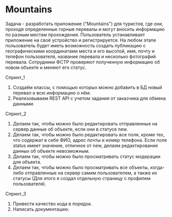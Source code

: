 # Mountains
Задача - разработать приложение ("Mountains") для туристов, где они, проходя определенные горные перевалы и могут вносить информацию по разным местам прохождения. 
Пользователь устанавливает приложение на своё устройство и регистрируется. На любом этапе пользователь будет иметь возможность создать публикацию с географическими координатами места и его высотой, имя, почту и телефон пользователя, название перевала и несколько фотографий перевала. Сотрудники ФСТР проверяют полученную информацию об новом объекте и меняют его статус.

Спринт_1
  1. Создаём классы, с помощью которых можно добавить в БД новый перевал и всю информацию о нём.
  2. Реализовываем REST API с учетом задания от заказчика для обмена данными.

Спринт_2
  1. Делаем так, чтобы можно было редактировать отправленные на сервер данные об объекте, если они в статусе new.
  2. Делаем так, чтобы можно было редактировать все поля, кроме тех, что содержат в себе ФИО, адрес почты и номер телефона. Если поле status имеет значение, отличное от new,
делаем редактирование данных об объекте невозможным.
  4. Делаем так, чтобы можно было просматривать статус модерации для объекта.
  5. Делаем так, чтобы можно было просматривать все объекты, когда-либо отправленные на сервер самим пользователем, а также их статусы (Для этого я создал отдельную страницу с профилем пользователя).

Спринт_3
1. Привести качество кода в порядок.
2. Написать документацию.

